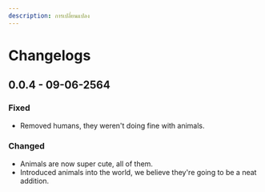 ```yaml
---
description: การเปลี่ยนแปลง
---
```


# Changelogs

## 0.0.4 - 09-06-2564

### Fixed

* Removed humans, they weren't doing fine with animals.

### Changed

* Animals are now super cute, all of them.
* Introduced animals into the world, we believe they're going to be a neat addition.



